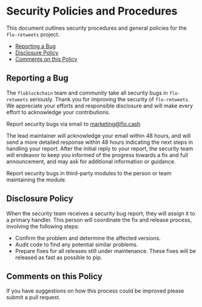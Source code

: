 # Security Policies and Procedures

This document outlines security procedures and general policies for the 
`flo-retweets` project.

  * [Reporting a Bug](#reporting-a-bug)
  * [Disclosure Policy](#disclosure-policy)
  * [Comments on this Policy](#comments-on-this-policy)

## Reporting a Bug

The `floblockchain` team and community take all security bugs in `flo-retweets` seriously.
Thank you for improving the security of `flo-retweets`. We appreciate your 
efforts and responsible disclosure and will make every effort to acknowledge your contributions.

Report security bugs via email to marketing@flo.cash

The lead maintainer will acknowledge your email within 48 hours, and will send a
more detailed response within 48 hours indicating the next steps in handling
your report. After the initial reply to your report, the security team will
endeavor to keep you informed of the progress towards a fix and full
announcement, and may ask for additional information or guidance.

Report security bugs in third-party modules to the person or team maintaining
the module.

## Disclosure Policy

When the security team receives a security bug report, they will assign it to a
primary handler. This person will coordinate the fix and release process,
involving the following steps:

  * Confirm the problem and determine the affected versions.
  * Audit code to find any potential similar problems.
  * Prepare fixes for all releases still under maintenance. These fixes will be
    released as fast as possible to pip.

## Comments on this Policy

If you have suggestions on how this process could be improved please submit a
pull request.
